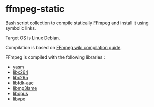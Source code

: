 # ffmpeg-static

Bash script collection to compile statically [FFmpeg](https://ffmpeg.org/) and install it using symbolic links.

Target OS is Linux Debian.

Compilation is based on [FFmpeg wiki compilation guide](https://trac.ffmpeg.org/wiki/CompilationGuide/Ubuntu).

FFmpeg is compiled with the following libraries :

* [yasm](https://github.com/yasm/yasm/)
* [libx264](http://git.videolan.org/?p=x264.git;a=summary)
* [libx265](https://bitbucket.org/multicoreware/x265/wiki/Home)
* [libfdk-aac](https://github.com/mstorsjo/fdk-aac)
* [libmp3lame](http://lame.sourceforge.net)
* [libopus](http://www.opus-codec.org/downloads/)
* [libvpx](https://github.com/webmproject/libvpx/)
